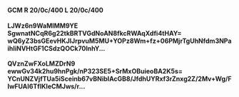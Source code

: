 #### GCM R 20/0c/400 L 20/0c/400
**LJWz6n9WaMlMM9YE**<br/>**SgwnatNCqR6g22tkBRTVGdNoAN8fkcRWAqXdfi4tHAY=**<br/>**wQ6yZ3bsGEevHKJlJrpvuM5MU+YOPz8Wm+fz+06PMjrTgUhNfdm3NPaihIiNVHtGF1CSdzQOCk70lnhY...**<br/><br/>
**QVznZwFXoLMZDrN9**<br/>**ewwGv34k2hu9hnPgk/nP323SE5+SrMxOBuieoBA2K5s=**<br/>**YCnUNZVjfTUa5iSceinb67vBNibIAcGB8/JfdhUYRxf3rZnxg2Z/2Mv+Wg/FIwFUAI6TflKIeCMJws/r...**